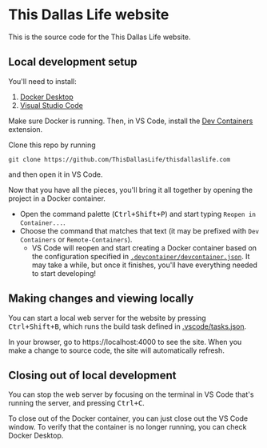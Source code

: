 # This Dallas Life website

This is the source code for the This Dallas Life website.

## Local development setup

You'll need to install:

1. [Docker Desktop](https://www.docker.com/products/docker-desktop/)
1. [Visual Studio Code](https://code.visualstudio.com/Download)

Make sure Docker is running. Then, in VS Code, install the [Dev Containers](https://marketplace.visualstudio.com/items?itemName=ms-vscode-remote.remote-containers) extension.

Clone this repo by running
```
git clone https://github.com/ThisDallasLife/thisdallaslife.com
```
and then open it in VS Code. 

Now that you have all the pieces, you'll bring it all together by opening the project in a Docker container.

 - Open the command palette (<kbd>Ctrl+Shift+P</kbd>) and start typing `Reopen in Container...`. 
 - Choose the command that matches that text (it may be prefixed with `Dev Containers` or `Remote-Containers`). 
    - VS Code will reopen and start creating a Docker container based on the configuration specified in [`.devcontainer/devcontainer.json`](https://github.com/ThisDallasLife/thisdallaslife.com/blob/main/.devcontainer/devcontainer.json). It may take a while, but once it finishes, you'll have everything needed to start developing!

## Making changes and viewing locally
You can start a local web server for the website by pressing <kbd>Ctrl+Shift+B</kbd>, which runs the build task defined in [.vscode/tasks.json](https://github.com/ThisDallasLife/thisdallaslife.com/blob/main/.vscode/tasks.json). 

In your browser, go to https://localhost:4000 to see the site. When you make a change to source code, the site will automatically refresh.

## Closing out of local development

You can stop the web server by focusing on the terminal in VS Code that's running the server, and pressing <kbd>Ctrl+C</kbd>.

To close out of the Docker container, you can just close out the VS Code window. To verify that the container is no longer running, you can check Docker Desktop.
